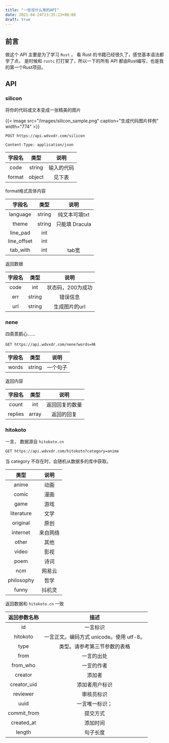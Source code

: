 ```yaml
---
title: "一些没什么用的API"
date: 2021-04-24T23:35:13+08:00
draft: true
---
```


## 前言

做这个 API 主要是为了学习 `Rust` ， 看 Rust 的书籍已经很久了，感觉基本语法都学了点，
是时候和 `rustc` 打打架了，所以一下的所有 API 都由Rust编写，也是我的第一个Rust项目。

## API

### silicon

将你的代码或文本变成一张精美的图片

{{< image src="/images/silicon_sample.png" caption="生成代码图片样例" width="774" >}}  

    POST https://api.wdvxdr.com/silicon

    Content-Type: application/json

| 字段名 |  类型  |    说明    |
|:------:|:------:|:--------:|
|  code  | string | 输入的代码 |
| format | object |   见下表   |

format格式具体内容

|   字段名    |  类型  |      说明      |
|:-----------:|:------:|:--------------:|
|  language   | string | 纯文本可填txt  |
|    theme    | string | 只能填 Dracula |
|  line_pad   |  int   |                |
| line_offset |  int   |                |
|  tab_with   |  int   |     tab宽      |

返回数据

| 字段名 |  类型  |       说明       |
|:------:|:------:|:--------------:|
|  code  |  int   | 状态码，200为成功 |
|  err   | string |     错误信息     |
|  url   | string |  生成图片的url   |

### nene

四斋蒸鹅心......

    GET https://api.wdvxdr.com/nene?words=呐

| 字段名 |  类型  |   说明   |
|:------:|:------:|:------:|
| words  | string | 一个句子 |

返回内容

| 字段名  | 类型  |      说明      |
|:-------:|:-----:|:------------:|
|  count  |  int  | 返回回复的数量 |
| replies | array |   返回的回复   |

### hitokoto

一言， 数据源自 `hitokoto.cn`

    GET https://api.wdvxdr.com/hitokoto?category=anime

当 category 不存在时，会随机从数据多的库中获取。

|    类型    |   说明   |
|:----------:|:------:|
|   anime    |   动画   |
|   comic    |   漫画   |
|    game    |   游戏   |
| literature |   文学   |
|  original  |   原创   |
|  internet  | 来自网络 |
|   other    |   其他   |
|   video    |   影视   |
|    poem    |   诗词   |
|    ncm     |  网易云  |
| philosophy |   哲学   |
|   funny    |  抖机灵  |

返回数据和 `hitokoto.cn` 一致

| 返回参数名称 |                 描述                  |
|:------------:|:-----------------------------------:|
|      id      |               一言标识                |
|   hitokoto   | 一言正文。编码方式 unicode。使用 utf-8。 |
|     type     |      类型。请参考第三节参数的表格      |
|     from     |              一言的出处               |
|   from_who   |              一言的作者               |
|   creator    |                添加者                 |
| creator_uid  |            添加者用户标识             |
|   reviewer   |              审核员标识               |
|     uuid     |             一言唯一标识；             |
| commit_from  |               提交方式                |
|  created_at  |               添加时间                |
|    length    |               句子长度                |
